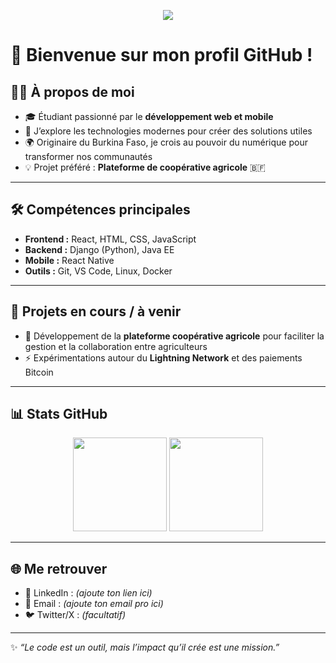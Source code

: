 <!-- Bannière -->
<p align="center">
  <img src="https://capsule-render.vercel.app/api?type=wave&color=gradient&height=200&section=header&text=ka609&fontSize=70&fontColor=ffffff&animation=fadeIn&fontAlignY=35" />
</p>

# 👋 Bienvenue sur mon profil GitHub !  

## 👨‍💻 À propos de moi  
- 🎓 Étudiant passionné par le **développement web et mobile**  
- 🌱 J’explore les technologies modernes pour créer des solutions utiles  
- 🌍 Originaire du Burkina Faso, je crois au pouvoir du numérique pour transformer nos communautés  
- 💡 Projet préféré : **Plateforme de coopérative agricole** 🇧🇫  

---

## 🛠️ Compétences principales  
- **Frontend :** React, HTML, CSS, JavaScript  
- **Backend :** Django (Python), Java EE  
- **Mobile :** React Native  
- **Outils :** Git, VS Code, Linux, Docker  

---

## 🚀 Projets en cours / à venir  
- 🌱 Développement de la **plateforme coopérative agricole** pour faciliter la gestion et la collaboration entre agriculteurs  
- ⚡ Expérimentations autour du **Lightning Network** et des paiements Bitcoin  

---

## 📊 Stats GitHub  
<p align="center">
  <img src="https://github-readme-stats.vercel.app/api?username=ka609&show_icons=true&theme=radical" height="150" />
  <img src="https://github-readme-stats.vercel.app/api/top-langs/?username=ka609&layout=compact&theme=radical" height="150" />
</p>

---

## 🌐 Me retrouver  
- 💼 LinkedIn : *(ajoute ton lien ici)*  
- 📧 Email : *(ajoute ton email pro ici)*  
- 🐦 Twitter/X : *(facultatif)*  

---

✨ *“Le code est un outil, mais l’impact qu’il crée est une mission.”*  

